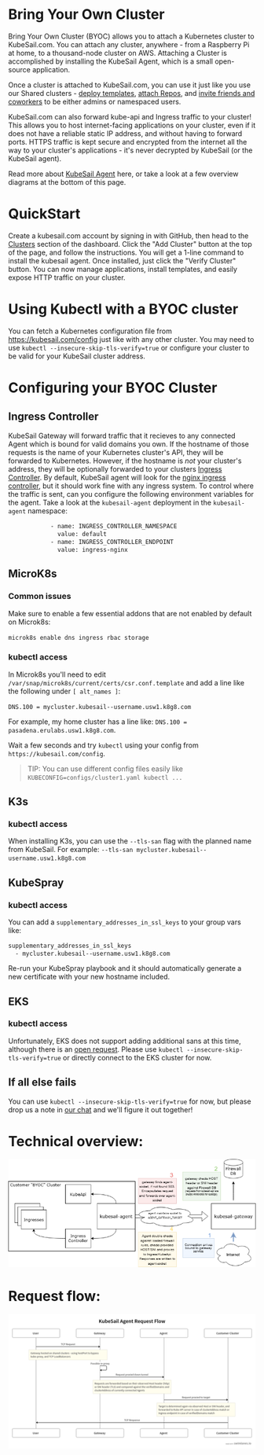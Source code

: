 # Bring Your Own Cluster

Bring Your Own Cluster (BYOC) allows you to attach a Kubernetes cluster to KubeSail.com. You can attach any cluster, anywhere - from a Raspberry Pi at home, to a thousand-node cluster on AWS. Attaching a Cluster is accomplished by installing the KubeSail Agent, which is a small open-source application.

Once a cluster is attached to KubeSail.com, you can use it just like you use our Shared clusters - [deploy templates](https://kubesail.com/templates), [attach Repos](https://kubesail.com/repos), and [invite friends and coworkers](https://kubesail.com/clusters) to be either admins or namespaced users.

KubeSail.com can also forward kube-api and Ingress traffic to your cluster! This allows you to host internet-facing applications on your cluster, even if it does not have a reliable static IP address, and without having to forward ports. HTTPS traffic is kept secure and encrypted from the internet all the way to your cluster's applications - it's never decrypted by KubeSail (or the KubeSail agent).

Read more about [KubeSail Agent](https://github.com/kubesail/kubesail-agent) here, or take a look at a few overview diagrams at the bottom of this page.

# QuickStart
Create a kubesail.com account by signing in with GitHub, then head to the [Clusters](https://kubesail.com/clusters/) section of the dashboard. Click the "Add Cluster" button at the top of the page, and follow the instructions. You will get a 1-line command to install the kubesail agent. Once installed, just click the "Verify Cluster" button. You can now manage applications, install templates, and easily expose HTTP traffic on your cluster.

# Using Kubectl with a BYOC cluster

You can fetch a Kubernetes configuration file from https://kubesail.com/config just like with any other cluster. You may need to use `kubectl --insecure-skip-tls-verify=true` or configure your cluster to be valid for your KubeSail cluster address.

# Configuring your BYOC Cluster

## Ingress Controller

KubeSail Gateway will forward traffic that it recieves to any connected Agent which is bound for valid domains you own. If the hostname of those requests is the name of your Kubernetes cluster's API, they will be forwarded to Kubernetes. However, if the hostname is _not_ your cluster's address, they will be optionally forwarded to your clusters [Ingress Controller](https://kubernetes.io/docs/concepts/services-networking/ingress-controllers/). By default, KubeSail agent will look for the [nginx ingress controller](https://kubernetes.github.io/ingress-nginx/), but it should work fine with any ingress system. To control where the traffic is sent, can you configure the following environment variables for the agent. Take a look at the `kubesail-agent` deployment in the `kubesail-agent` namespace:

```
            - name: INGRESS_CONTROLLER_NAMESPACE
              value: default
            - name: INGRESS_CONTROLLER_ENDPOINT
              value: ingress-nginx
```

## MicroK8s

### Common issues
Make sure to enable a few essential addons that are not enabled by default on Microk8s:

`microk8s enable dns ingress rbac storage`

### kubectl access
In Microk8s you'll need to edit `/var/snap/microk8s/current/certs/csr.conf.template` and add a line like the following under `[ alt_names ]`:

`DNS.100 = mycluster.kubesail--username.usw1.k8g8.com`

For example, my home cluster has a line like:
`DNS.100 = pasadena.erulabs.usw1.k8g8.com`.

Wait a few seconds and try `kubectl` using your config from `https://kubesail.com/config`.

> TIP: You can use different config files easily like `KUBECONFIG=configs/cluster1.yaml kubectl ...`

## K3s

### kubectl access
When installing K3s, you can use the `--tls-san` flag with the planned name from KubeSail. For example: `--tls-san mycluster.kubesail--username.usw1.k8g8.com`

## KubeSpray

### kubectl access
You can add a `supplementary_addresses_in_ssl_keys` to your group vars like:
```
supplementary_addresses_in_ssl_keys
  - mycluster.kubesail--username.usw1.k8g8.com
```
Re-run your KubeSpray playbook and it should automatically generate a new certificate with your new hostname included.

## EKS

### kubectl access
Unfortunately, EKS does not support adding additional sans at this time, although there is an [open request](https://github.com/aws/containers-roadmap/issues/413). Please use `kubectl --insecure-skip-tls-verify=true` or directly connect to the EKS cluster for now.

## If all else fails
You can use `kubectl --insecure-skip-tls-verify=true` for now, but please drop us a note in [our chat](https://gitter.im/KubeSail/community) and we'll figure it out together!

# Technical overview:

![[gateway overview](img/gateway-overview.png)](img/gateway-overview.png)

# Request flow:

![[byoc request flow](img/byoc-request-flow.png)](img/byoc-request-flow.png)

